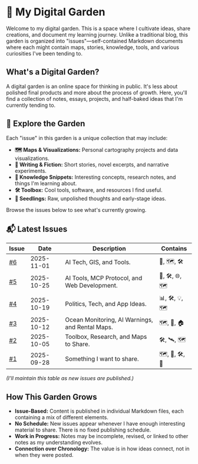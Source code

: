 # 🌱 My Digital Garden

Welcome to my digital garden. This is a space where I cultivate ideas, share creations, and document my learning journey. Unlike a traditional blog, this garden is organized into "issues"—self-contained Markdown documents where each might contain maps, stories, knowledge, tools, and various curiosities I've been tending to.

## What's a Digital Garden?

A digital garden is an online space for thinking in public. It's less about polished final products and more about the process of growth. Here, you'll find a collection of notes, essays, projects, and half-baked ideas that I'm currently tending to.

## 🌳 Explore the Garden

Each "issue" in this garden is a unique collection that may include:

* **🗺️ Maps & Visualizations:** Personal cartography projects and data visualizations.
* **📖 Writing & Fiction:** Short stories, novel excerpts, and narrative experiments.
* **🧠 Knowledge Snippets:** Interesting concepts, research notes, and things I'm learning about.
* **🛠️ Toolbox:** Cool tools, software, and resources I find useful.
* **💭 Seedlings:** Raw, unpolished thoughts and early-stage ideas.

Browse the issues below to see what's currently growing.

## 📬 Latest Issues

| Issue | Date | Description | Contains |
|-------|------|-------------|----------|
| [#6](posts/issue-6/issue-6.md) | 2025-11-01 | AI Tech, GIS, and Tools. | 🤖, 🗺️, 🛠️ |
| [#5](posts/issue-5/issue-5.md) | 2025-10-25 | AI Tools, MCP Protocol, and Web Development. | 🤖, 🛠️, 🌐, 🗺️ |
| [#4](posts/issue-4/issue-4.md) | 2025-10-19 | Politics, Tech, and App Ideas. | 📊, 🛠️, 💡, 🗺️ |
| [#3](posts/issue-3/issue-3.md) | 2025-10-12 | Ocean Monitoring, AI Warnings, and Rental Maps. | 🗺️, 🧠, 🏠 |
| [#2](posts/issue-2/issue-2.md) | 2025-10-05 | Toolbox, Research, and Maps to Share. | 🛠️, 🛰️, 🗺️ |
| [#1](posts/issue-1/issue-1.md) | 2025-09-28 | Something I want to share. | 🗺️, 🧠, 🛠️, 📖 |

*(I'll maintain this table as new issues are published.)*

## How This Garden Grows

* **Issue-Based:** Content is published in individual Markdown files, each containing a mix of different elements.
* **No Schedule:** New issues appear whenever I have enough interesting material to share. There is no fixed publishing schedule.
* **Work in Progress:** Notes may be incomplete, revised, or linked to other notes as my understanding evolves.
* **Connection over Chronology:** The value is in how ideas connect, not in when they were posted.
